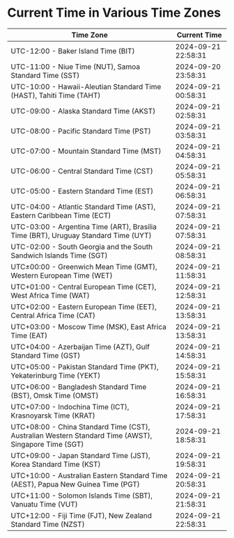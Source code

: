 # Current Time in Various Time Zones

| Time Zone | Current Time |
|-----------|--------------|
| UTC-12:00 - Baker Island Time (BIT) | 2024-09-21 22:58:31 |
| UTC-11:00 - Niue Time (NUT), Samoa Standard Time (SST) | 2024-09-20 23:58:31 |
| UTC-10:00 - Hawaii-Aleutian Standard Time (HAST), Tahiti Time (TAHT) | 2024-09-21 00:58:31 |
| UTC-09:00 - Alaska Standard Time (AKST) | 2024-09-21 02:58:31 |
| UTC-08:00 - Pacific Standard Time (PST) | 2024-09-21 03:58:31 |
| UTC-07:00 - Mountain Standard Time (MST) | 2024-09-21 04:58:31 |
| UTC-06:00 - Central Standard Time (CST) | 2024-09-21 05:58:31 |
| UTC-05:00 - Eastern Standard Time (EST) | 2024-09-21 06:58:31 |
| UTC-04:00 - Atlantic Standard Time (AST), Eastern Caribbean Time (ECT) | 2024-09-21 07:58:31 |
| UTC-03:00 - Argentina Time (ART), Brasília Time (BRT), Uruguay Standard Time (UYT) | 2024-09-21 07:58:31 |
| UTC-02:00 - South Georgia and the South Sandwich Islands Time (SGT) | 2024-09-21 08:58:31 |
| UTC±00:00 - Greenwich Mean Time (GMT), Western European Time (WET) | 2024-09-21 11:58:31 |
| UTC+01:00 - Central European Time (CET), West Africa Time (WAT) | 2024-09-21 12:58:31 |
| UTC+02:00 - Eastern European Time (EET), Central Africa Time (CAT) | 2024-09-21 13:58:31 |
| UTC+03:00 - Moscow Time (MSK), East Africa Time (EAT) | 2024-09-21 13:58:31 |
| UTC+04:00 - Azerbaijan Time (AZT), Gulf Standard Time (GST) | 2024-09-21 14:58:31 |
| UTC+05:00 - Pakistan Standard Time (PKT), Yekaterinburg Time (YEKT) | 2024-09-21 15:58:31 |
| UTC+06:00 - Bangladesh Standard Time (BST), Omsk Time (OMST) | 2024-09-21 16:58:31 |
| UTC+07:00 - Indochina Time (ICT), Krasnoyarsk Time (KRAT) | 2024-09-21 17:58:31 |
| UTC+08:00 - China Standard Time (CST), Australian Western Standard Time (AWST), Singapore Time (SGT) | 2024-09-21 18:58:31 |
| UTC+09:00 - Japan Standard Time (JST), Korea Standard Time (KST) | 2024-09-21 19:58:31 |
| UTC+10:00 - Australian Eastern Standard Time (AEST), Papua New Guinea Time (PGT) | 2024-09-21 20:58:31 |
| UTC+11:00 - Solomon Islands Time (SBT), Vanuatu Time (VUT) | 2024-09-21 21:58:31 |
| UTC+12:00 - Fiji Time (FJT), New Zealand Standard Time (NZST) | 2024-09-21 22:58:31 |
